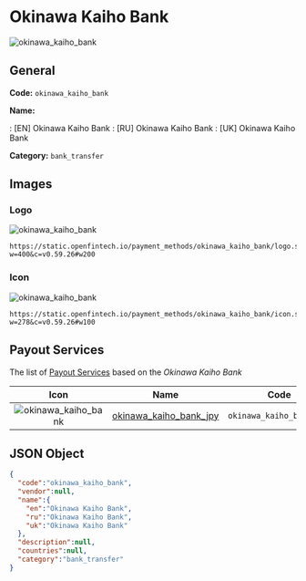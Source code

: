 
# Okinawa Kaiho Bank 
![okinawa_kaiho_bank](https://static.openfintech.io/payment_methods/okinawa_kaiho_bank/logo.svg?w=400&c=v0.59.26#w200)  

## General 
**Code:** `okinawa_kaiho_bank` 
 
**Name:** 
 
:	[EN] Okinawa Kaiho Bank 
:	[RU] Okinawa Kaiho Bank 
:	[UK] Okinawa Kaiho Bank 
 
**Category:** `bank_transfer` 
 

## Images 

### Logo 
![okinawa_kaiho_bank](https://static.openfintech.io/payment_methods/okinawa_kaiho_bank/logo.svg?w=400&c=v0.59.26#w200)  

```
https://static.openfintech.io/payment_methods/okinawa_kaiho_bank/logo.svg?w=400&c=v0.59.26#w200
```  

### Icon 
![okinawa_kaiho_bank](https://static.openfintech.io/payment_methods/okinawa_kaiho_bank/icon.svg?w=278&c=v0.59.26#w100)  

```
https://static.openfintech.io/payment_methods/okinawa_kaiho_bank/icon.svg?w=278&c=v0.59.26#w100
```  

## Payout Services 
 
The list of [Payout Services](/payout-services/) based on the _Okinawa Kaiho Bank_ 

|Icon|Name|Code| 
|:---:|:---:|:---:| 
|![okinawa_kaiho_bank](https://static.openfintech.io/payout_methods/okinawa_kaiho_bank/icon.svg?w=278&c=v0.59.26#w40) |[okinawa_kaiho_bank_jpy](/payout-services/okinawa_kaiho_bank_jpy/)|`okinawa_kaiho_bank_jpy`| 
 

## JSON Object 

```json
{
  "code":"okinawa_kaiho_bank",
  "vendor":null,
  "name":{
    "en":"Okinawa Kaiho Bank",
    "ru":"Okinawa Kaiho Bank",
    "uk":"Okinawa Kaiho Bank"
  },
  "description":null,
  "countries":null,
  "category":"bank_transfer"
}
```  
